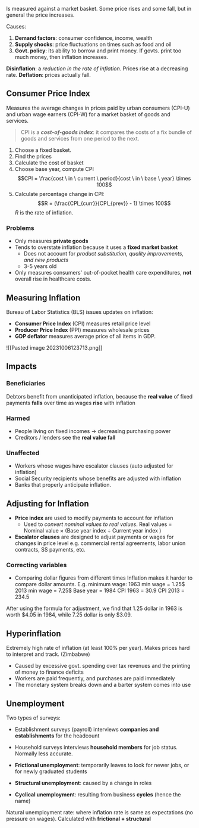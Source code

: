 Is measured against a market basket. Some price rises and some fall, but in general the price increases. 

Causes: 
1. **Demand factors**: consumer confidence, income, wealth
2. **Supply shocks**: price fluctuations on times such as food and oil
3. **Govt. policy**: its ability to borrow and print money. If govts. print too much money, then inflation increases.

**Disinflation**: a *reduction in the rate of inflation*. Prices rise at a decreasing rate.
**Deflation**: prices actually fall. 
## Consumer Price Index
Measures the average changes in prices paid by urban consumers (CPI-U) and urban wage earners (CPI-W) for a market basket of goods and services.

> CPI is a ***cost-of-goods index***: it compares the costs of a fix bundle of goods and services from one period to the next. 

1. Choose a fixed basket. 
2. Find the prices
3. Calculate the cost of basket
4. Choose base year, compute CPI
$$CPI = \frac{cost \ in \ current \ period}{cost \ in \ base \ year} \times 100$$
5. Calculate percentage change in CPI: 
$$R = (\frac{CPI_{curr}}{CPI_{prev}} - 1) \times 100$$
$R$ is the rate of inflation. 

### Problems
- Only measures **private goods**
- Tends to overstate inflation because it uses a **fixed market basket**
	- Does not account for *product substitution, quality improvements, and new products*
	- 3-5 years old
- Only measures consumers' out-of-pocket health care expenditures, **not** overall rise in healthcare costs.

## Measuring Inflation
Bureau of Labor Statistics (BLS) issues updates on inflation: 
- **Consumer Price Index** (CPI) measures retail price level
- **Producer Price Index** (PPI) measures wholesale prices
- **GDP deflator** measures average price of all items in GDP.

![[Pasted image 20231006123713.png]]

## Impacts
### Beneficiaries
Debtors benefit from unanticipated inflation, because the **real value** of fixed payments **falls** over time as wages **rise** with inflation
### Harmed
- People living on fixed incomes -> decreasing purchasing power
- Creditors / lenders see the **real value fall**
### Unaffected
- Workers whose wages have escalator clauses (auto adjusted for inflation)
- Social Security recipients whose benefits are adjusted with inflation
- Banks that properly anticipate inflation. 

## Adjusting for Inflation
- **Price index** are used to modify payments to account for inflation
	- Used to *convert nominal values to real values*. Real values = Nominal value $\times$ (Base year index $\div$ Current year index ) 
- **Escalator clauses** are designed to adjust payments or wages for changes in price level e.g. commercial rental agreements, labor union contracts, SS payments, etc.

### Correcting variables
- Comparing dollar figures from different times
Inflation makes it harder to compare dollar amounts. E.g. minimum wage: 
1963 min wage = 1.25$
2013 min wage = 7.25$
Base year = 1984
CPI 1963 = 30.9
CPI 2013 = 234.5

After using the formula for adjustment, we find that 1.25 dollar in 1963 is worth $4.05 in 1984, while 7.25 dollar is only $3.09.

## Hyperinflation
Extremely high rate of inflation (at least 100% per year). Makes prices hard to interpret and track. (Zimbabwe) 
- Caused by excessive govt. spending over tax revenues and the printing of money to finance deficits
- Workers are paid frequently, and purchases are paid immediately
- The monetary system breaks down and a barter system comes into use

## Unemployment
Two types of surveys: 
- Establishment surveys (payroll) interviews **companies and establishments** for the headcount
- Household surveys interviews **household members** for job status. Normally less accurate.

- **Frictional unemployment**: temporarily leaves to look for newer jobs, or for newly graduated students
- **Structural unemployment**: caused by a change in roles
- **Cyclical unemploymen**t: resulting from business **cycles** (hence the name)

Natural unemployment rate: where inflation rate is same as expectations (no pressure on wages). Calculated with **frictional + structural**
